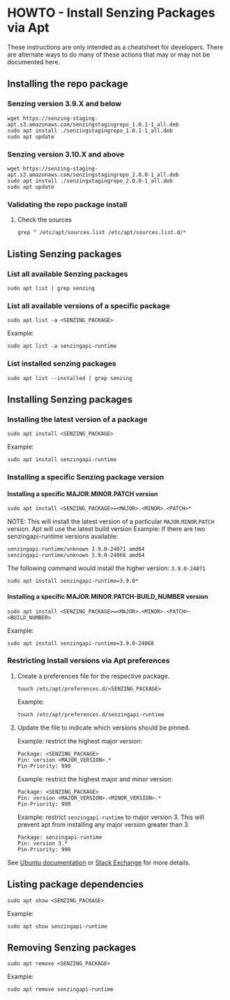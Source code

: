 # HOWTO - Install Senzing Packages via Apt

These instructions are only intended as a cheatsheet for developers.
There are alternate ways to do many of these actions that may or may not be documented here.

## Installing the repo package

### Senzing version 3.9.X and below

```console
wget https://senzing-staging-apt.s3.amazonaws.com/senzingstagingrepo_1.0.1-1_all.deb
sudo apt install ./senzingstagingrepo_1.0.1-1_all.deb
sudo apt update
```

### Senzing version 3.10.X and above

```console
wget https://senzing-staging-apt.s3.amazonaws.com/senzingstagingrepo_2.0.0-1_all.deb
sudo apt install ./senzingstagingrepo_2.0.0-1_all.deb
sudo apt update
```

### Validating the repo package install

1. Check the sources
   ```console
   grep ^ /etc/apt/sources.list /etc/apt/sources.list.d/*
   ```

## Listing Senzing packages

### List all available Senzing packages

```console
sudo apt list | grep senzing
```

### List all available versions of a specific package

```console
sudo apt list -a <SENZING_PACKAGE>
```

Example:
```console
sudo apt list -a senzingapi-runtime
```

### List installed senzing packages

```console
sudo apt list --installed | grep senzing
```

## Installing Senzing packages

### Installing the latest version of a package

```console
sudo apt install <SENZING_PACKAGE>
```

Example:
```console
sudo apt install senzingapi-runtime
```

### Installing a specific Senzing package version 

#### Installing a specific MAJOR.MINOR.PATCH version

```console
sudo apt install <SENZING_PACKAGE>=<MAJOR>.<MINOR>.<PATCH>*
```

NOTE: This will install the latest version of a particular `MAJOR`.`MINOR`.`PATCH` version.
Apt will use the latest build version
Example: 
If there are two senzingapi-runtime versions available:

```console
senzingapi-runtime/unknown 3.9.0-24071 amd64
senzingapi-runtime/unknown 3.9.0-24068 amd64
```

The following command would install the higher version: `3.9.0-24071`

```console
sudo apt install senzingapi-runtime=3.9.0*
```

#### Installing a specific MAJOR.MINOR.PATCH-BUILD_NUMBER version

```console
sudo apt install <SENZING_PACKAGE>=<MAJOR>.<MINOR>.<PATCH>-<BUILD_NUMBER>
```

Example:
```console
sudo apt install senzingapi-runtime=3.9.0-24068
```

### Restricting Install versions via Apt preferences

1. Create a preferences file for the respective package.
   ``` console
   touch /etc/apt/preferences.d/<SENZING_PACKAGE>
   ```
   Example:
   ``` console
   touch /etc/apt/preferences.d/senzingapi-runtime
   ```
1. Update the file to indicate which versions should be pinned.

   Example: restrict the highest major version:

   ```console
   Package: <SENZING_PACKAGE>
   Pin: version <MAJOR_VERSION>.*
   Pin-Priority: 999
   ```

   Example: restrict the highest major and minor version:

   ```console
   Package: <SENZING_PACKAGE>
   Pin: version <MAJOR_VERSION>.<MINOR_VERSION>.*
   Pin-Priority: 999
   ```

   Example: restrict `senzingapi-runtime` to major version 3.
   This will prevent apt from installing any major version greater than 3.
   ```console
   Package: senzingapi-runtime
   Pin: version 3.*
   Pin-Priority: 999
   ```

See [Ubuntu documentation] or [Stack Exchange] for more details.

## Listing package dependencies

```console
sudo apt show <SENZING_PACKAGE>
```

Example: 
```console
sudo apt show senzingapi-runtime
```

## Removing Senzing packages

```console
sudo apt remove <SENZING_PACKAGE>
```

Example:
```console
sudo apt remove senzingapi-runtime
```

[Stack Exchange]: https://askubuntu.com/questions/547550/apt-mark-holding-a-package-to-a-major-version-not-a-specific-minor
[Ubuntu documentation]: https://help.ubuntu.com/community/PinningHowto
